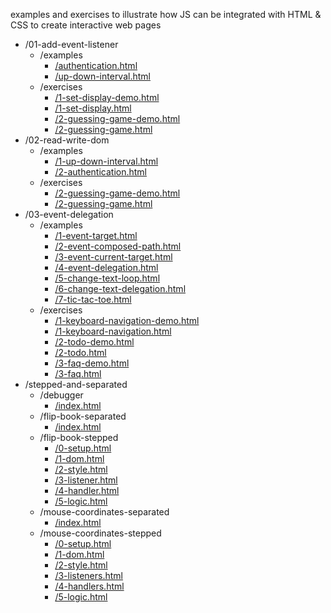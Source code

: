 examples and exercises to illustrate how JS can be integrated with HTML & CSS to create interactive web pages

<!-- BEGIN TOC -->

- /01-add-event-listener
  - /examples
    - <a href="./01-add-event-listener/examples/authentication.html" target="_blank">/authentication.html</a>
    - <a href="./01-add-event-listener/examples/up-down-interval.html" target="_blank">/up-down-interval.html</a>
  - /exercises
    - <a href="./01-add-event-listener/exercises/1-set-display-demo.html" target="_blank">/1-set-display-demo.html</a>
    - <a href="./01-add-event-listener/exercises/1-set-display.html" target="_blank">/1-set-display.html</a>
    - <a href="./01-add-event-listener/exercises/2-guessing-game-demo.html" target="_blank">/2-guessing-game-demo.html</a>
    - <a href="./01-add-event-listener/exercises/2-guessing-game.html" target="_blank">/2-guessing-game.html</a>
- /02-read-write-dom
  - /examples
    - <a href="./02-read-write-dom/examples/1-up-down-interval.html" target="_blank">/1-up-down-interval.html</a>
    - <a href="./02-read-write-dom/examples/2-authentication.html" target="_blank">/2-authentication.html</a>
  - /exercises
    - <a href="./02-read-write-dom/exercises/2-guessing-game-demo.html" target="_blank">/2-guessing-game-demo.html</a>
    - <a href="./02-read-write-dom/exercises/2-guessing-game.html" target="_blank">/2-guessing-game.html</a>
- /03-event-delegation
  - /examples
    - <a href="./03-event-delegation/examples/1-event-target.html" target="_blank">/1-event-target.html</a>
    - <a href="./03-event-delegation/examples/2-event-composed-path.html" target="_blank">/2-event-composed-path.html</a>
    - <a href="./03-event-delegation/examples/3-event-current-target.html" target="_blank">/3-event-current-target.html</a>
    - <a href="./03-event-delegation/examples/4-event-delegation.html" target="_blank">/4-event-delegation.html</a>
    - <a href="./03-event-delegation/examples/5-change-text-loop.html" target="_blank">/5-change-text-loop.html</a>
    - <a href="./03-event-delegation/examples/6-change-text-delegation.html" target="_blank">/6-change-text-delegation.html</a>
    - <a href="./03-event-delegation/examples/7-tic-tac-toe.html" target="_blank">/7-tic-tac-toe.html</a>
  - /exercises
    - <a href="./03-event-delegation/exercises/1-keyboard-navigation-demo.html" target="_blank">/1-keyboard-navigation-demo.html</a>
    - <a href="./03-event-delegation/exercises/1-keyboard-navigation.html" target="_blank">/1-keyboard-navigation.html</a>
    - <a href="./03-event-delegation/exercises/2-todo-demo.html" target="_blank">/2-todo-demo.html</a>
    - <a href="./03-event-delegation/exercises/2-todo.html" target="_blank">/2-todo.html</a>
    - <a href="./03-event-delegation/exercises/3-faq-demo.html" target="_blank">/3-faq-demo.html</a>
    - <a href="./03-event-delegation/exercises/3-faq.html" target="_blank">/3-faq.html</a>
- /stepped-and-separated
  - /debugger
    - <a href="./stepped-and-separated/debugger/index.html" target="_blank">/index.html</a>
  - /flip-book-separated
    - <a href="./stepped-and-separated/flip-book-separated/index.html" target="_blank">/index.html</a>
  - /flip-book-stepped
    - <a href="./stepped-and-separated/flip-book-stepped/0-setup.html" target="_blank">/0-setup.html</a>
    - <a href="./stepped-and-separated/flip-book-stepped/1-dom.html" target="_blank">/1-dom.html</a>
    - <a href="./stepped-and-separated/flip-book-stepped/2-style.html" target="_blank">/2-style.html</a>
    - <a href="./stepped-and-separated/flip-book-stepped/3-listener.html" target="_blank">/3-listener.html</a>
    - <a href="./stepped-and-separated/flip-book-stepped/4-handler.html" target="_blank">/4-handler.html</a>
    - <a href="./stepped-and-separated/flip-book-stepped/5-logic.html" target="_blank">/5-logic.html</a>
  - /mouse-coordinates-separated
    - <a href="./stepped-and-separated/mouse-coordinates-separated/index.html" target="_blank">/index.html</a>
  - /mouse-coordinates-stepped
    - <a href="./stepped-and-separated/mouse-coordinates-stepped/0-setup.html" target="_blank">/0-setup.html</a>
    - <a href="./stepped-and-separated/mouse-coordinates-stepped/1-dom.html" target="_blank">/1-dom.html</a>
    - <a href="./stepped-and-separated/mouse-coordinates-stepped/2-style.html" target="_blank">/2-style.html</a>
    - <a href="./stepped-and-separated/mouse-coordinates-stepped/3-listeners.html" target="_blank">/3-listeners.html</a>
    - <a href="./stepped-and-separated/mouse-coordinates-stepped/4-handlers.html" target="_blank">/4-handlers.html</a>
    - <a href="./stepped-and-separated/mouse-coordinates-stepped/5-logic.html" target="_blank">/5-logic.html</a>

<!-- END TOC -->
